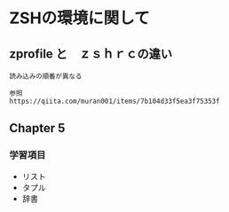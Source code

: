 # ZSHの環境に関して

## zprofile と　ｚｓｈｒｃの違い

    読み込みの順番が異なる

    参照
    https://qiita.com/muran001/items/7b104d33f5ea3f75353f



## Chapter 5

### 学習項目

- リスト
- タプル
- 辞書